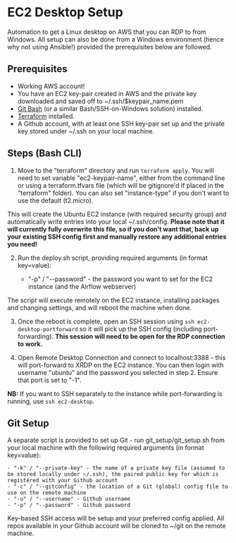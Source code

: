# EC2 Desktop Setup

Automation to get a Linux desktop on AWS that you can RDP to from Windows. All setup can also be done from a Windows environment (hence why not using Ansible!) provided the prerequisites below are followed.

## Prerequisites

- Working AWS account!
- You have an EC2 key-pair created in AWS and the private key downloaded and saved off to ~/.ssh/$keypair_name.pem
- [Git Bash](https://gitforwindows.org) (or a similar Bash/SSH-on-Windows solution) installed.
- [Terraform](https://www.terraform.io) installed.
- A Github account, with at least one SSH key-pair set up and the private key stored under ~/.ssh on your local machine.

## Steps (Bash CLI)

1) Move to the "terraform" directory and run `terraform apply`. You will need to set variable "ec2-keypair-name", either from the command line or using a terraform.tfvars file (which will be gitignore'd if placed in the "terraform" folder). You can also set "instance-type" if you don't want to use the default (t2.micro).

This will create the Ubuntu EC2 instance (with required security group) and automatically write entries into your local ~/.ssh/config. **Please note that it will currently fully overwrite this file, so if you don't want that, back up your existing SSH config first and manually restore any additional entries you need!**

2) Run the deploy.sh script, providing required arguments (in format key=value):

    - "-p" / "--password" - the password you want to set for the EC2 instance (and the Airflow webserver)

The script will execute remotely on the EC2 instance, installing packages and changing settings, and will reboot the machine when done.

3) Once the reboot is complete, open an SSH session using `ssh ec2-desktop-portforward` so it will pick up the SSH config (including port-forwarding). **This session will need to be open for the RDP connection to work.**

4) Open Remote Desktop Connection and connect to localhost:3388 - this will port-forward to XRDP on the EC2 instance. You can then login with username "ubuntu" and the password you selected in step 2. Ensure that port is set to "-1".

**NB:** If you want to SSH separately to the instance while port-forwarding is running, use `ssh ec2-desktop`.

## Git Setup

A separate script is provided to set up Git - run git_setup/git_setup.sh from your local machine with the following required arguments (in format key=value):

    - "-k" / "--private-key" - the name of a private key file (assumed to be stored locally under ~/.ssh), the paired public key for which is registered with your Github account
    - "-c" / "--gitconfig" - the location of a Git (global) config file to use on the remote machine
    - "-u" / "--username" - Github username
    - "-p" / "--password" - Github password

Key-based SSH access will be setup and your preferred config applied. All repos available in your Github account will be cloned to ~/git on the remote machine.
